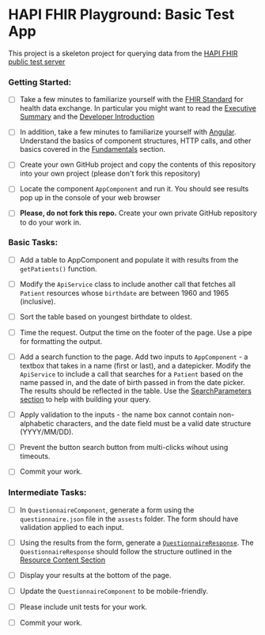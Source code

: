 # HAPI FHIR Playground: Basic Test App

This project is a skeleton project for querying data from the [HAPI FHIR public test server](http://hapi.fhir.org/baseR4)

### Getting Started:

* [ ] Take a few minutes to familiarize yourself with the [FHIR Standard](http://hl7.org/fhir/) for health data exchange. In particular you might want to read the [Executive Summary](http://hl7.org/fhir/summary.html) and the [Developer Introduction](http://hl7.org/fhir/overview-dev.html)

* [ ] In addition, take a few minutes to familiarize yourself with [Angular](https://angular.io/docs). Understand the basics of component structures, HTTP calls, and other basics covered in the [Fundamentals](https://angular.io/guide/architecture) section.
  
* [ ] Create your own GitHub project and copy the contents of this repository into your own project (please don't fork this repository)

* [ ] Locate the component `AppComponent` and run it. You should see results pop up in the console of your web browser

* [ ] **Please, do not fork this repo.** Create your own private GitHub repository to do your work in.

### Basic Tasks:

* [ ] Add a table to AppComponent and populate it with results from the `getPatients()` function.

* [ ] Modify the `ApiService` class to include another call that fetches all `Patient` resources whose `birthdate` are between 1960 and 1965 (inclusive).

* [ ] Sort the table based on youngest birthdate to oldest.

* [ ] Time the request. Output the time on the footer of the page. Use a pipe for formatting the output.

* [ ] Add a search function to the page. Add two inputs to `AppComponent` - a textbox that takes in a name (first or last), and a datepicker.  Modify the `ApiService` to include a call that searches for a `Patient` based on the name passed in, and the date of birth passed in from the date picker. The results should be reflected in the table. Use the [SearchParameters section](https://www.hl7.org/fhir/patient.html#search) to help with building your query.

* [ ] Apply validation to the inputs - the name box cannot contain non-alphabetic characters, and the date field must be a valid date structure (YYYY/MM/DD). 

* [ ] Prevent the button search button from multi-clicks wihout using timeouts.

* [ ] Commit your work.

### Intermediate Tasks:

* [ ] In `QuestionnaireComponent`, generate a form using the `questionnaire.json` file in the `assests` folder. The form should have validation applied to each input.

* [ ] Using the results from the form, generate a [`QuestionnaireResponse`](https://www.hl7.org/fhir/questionnaireresponse.html). The `QuestionnaireResponse` should follow the structure outlined in the [Resource Content Section](https://www.hl7.org/fhir/questionnaireresponse.html#resource)

* [ ] Display your results at the bottom of the page.

* [ ] Update the `QuestionnaireComponent` to be mobile-friendly.

* [ ] Please include unit tests for your work.

* [ ] Commit your work.
